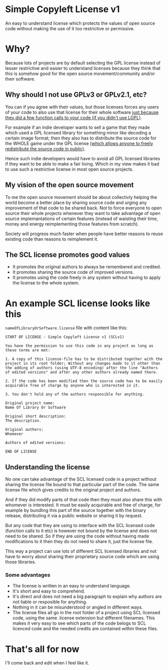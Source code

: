 # Simple Copyleft License v1
An easy to understand license which protects the values of open source code without making the use of it too restrictive or permissive.

# Why?
Because lots of projects are by default selecting the GPL license instead of lesser restrictive and easier to understand licenses because they think that this is somehow good for the open source movement/community and/or their software.

## Why should I not use GPLv3 or GPLv2.1, etc?
You can if you agree with their values, but those licenses forces any users of your code to also use that license for their whole software [just because they did a few function calls to your code (if you didn't use LGPL)](https://www.gnu.org/licenses/gpl-faq.html#IfLibraryIsGPL).

For example if an indie developer wants to sell a game that they made which used a GPL licensed library for something minor like decoding a certain image format; then they also has to distribute the source code for the WHOLE game under the GPL license [(which allows anyone to freely redistribute the source code in public)](https://www.gnu.org/licenses/gpl-faq.html#DoesTheGPLRequireAvailabilityToPublic).

Hence such indie developers would have to avoid all GPL licensed libraries if they want to be able to make a fair living. Which in my view makes it bad to use such a restrictive license in most open source projects.

## My vision of the open source movement

To me the open source movement should be about collectivly helping the world become a better place by sharing source code and urging any improvement of that code to be shared back. Not to force everyone to open source their whole projects whenever they want to take advantage of open source implemantations of certain features (instead of waisting their time, money and energy reimplementing those features from scratch).

Society will progress much faster when people have better reasons to reuse existing code than reasons to reimplement it.

## The SCL license promotes good values

* It promotes the original authors to always be remembered and credited.
* It promotes sharing the source code of improved versions.
* It promotes using the code freely in any system without having to apply the license to the whole system.

# An example SCL license looks like this

`nameOfLibraryOrSoftware.license` file with content like this:
```
START OF LICENSE - Simple Copyleft License v1 (SCLv1)

You have the permission to use this code in any project as long as these terms are met:

1. A copy of this license-file has to be distributed together with the project in its root folder; Without any changes made to it other than the adding of authors (using UTF-8 encoding) after the line "Authors of edited versions" and after any other authors already named there.

2. If the code has been modified then the source code has to be easily acquirable free of charge by anyone who is interested in it.

3. You don't hold any of the authors responsible for anything.

Original project name:
Name Of Library Or Software

Original short description:
The description.

Original authors:
Whomever

Authors of edited versions:

END OF LICENSE
```
## Understanding the license

No one can take advantage of the SCL licensed code in a project without sharing the license file bound to that particular part of the code. The same license file which gives credits to the original project and authors.

And if they did modify parts of that code then they must also share this with whomever is interested. It must be easily acquirable and free of charge, for example by bundling this part of the source together with the binary release, distributing it via a public website or sharing it by request.

But any code that they are using to interface with the SCL licensed code (function calls to it etc) is however not bound by the license and does not need to be shared. So if they are using the code without having made modifications to it then they do not need to share it, just the license file.

This way a project can use lots of different SCL licensed libraries and not have to worry about sharing their proprietary source code which are using those libraries.

### Some advantages

* The license is written in an easy to understand language.
* It's short and easy to comprehend.
* It's direct and does not need a big paragraph to explain why authors are not liable or resposible for anything.
* Nothing in it can be misunderstood or angled in different ways.
* The license files all go in the root folder of a project using SCL licensed code, using the same .license extension but different filenames. This makes it very easy to see which parts of the code belogs to SCL licenced code and the needed credits are contained within these files.

# That's all for now

I'll come back and edit when I feel like it.
